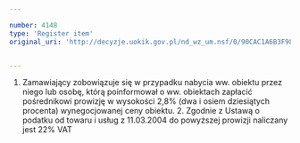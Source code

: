 ```yaml
---

number: 4148
type: 'Register item'
original_uri: 'http://decyzje.uokik.gov.pl/nd_wz_um.nsf/0/90CAC1A6B3F986B0C1257ADB00395E10?OpenDocument'


---
```


1. Zamawiający zobowiązuje się w przypadku nabycia ww. obiektu przez niego lub osobę, którą poinformował o ww. obiektach zapłacić pośrednikowi prowizję w wysokości 2,8% (dwa i osiem dziesiątych procenta) wynegocjowanej ceny obiektu. 2. Zgodnie z Ustawą  o podatku od towaru i usług z 11.03.2004 do powyższej prowizji naliczany jest 22% VAT
